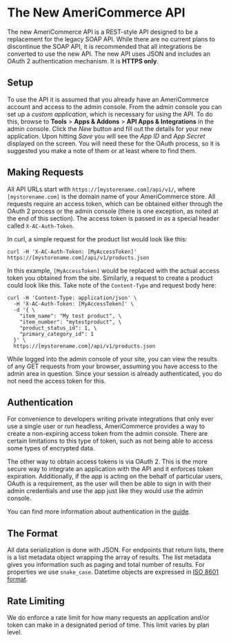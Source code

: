 The New AmeriCommerce API
=========================

The new AmeriCommerce API is a REST-style API designed to be a replacement for the legacy SOAP API. While there are no current plans to discontinue the SOAP API, it is recommended that all integrations be converted to use the new API. The new API uses JSON and includes an OAuth 2 authentication mechanism. It is **HTTPS only**.

Setup
-----

To use the API it is assumed that you already have an AmeriCommerce account and access to the admin console. From the admin console you can set up a *custom application*, which is necessary for using the API. To do this, browse to **Tools** > **Apps & Addons** > **API Apps & Integrations** in the admin console. Click the *New* button and fill out the details for your new application. Upon hitting *Save* you will see the *App ID* and *App Secret* displayed on the screen. You will need these for the OAuth process, so it is suggested you make a note of them or at least where to find them.

Making Requests
---------------

All API URLs start with `https://[mystorename.com]/api/v1/`, where `[mystorename.com]` is the domain name of your AmeriCommerce store. All requests require an access token, which can be obtained either through the OAuth 2 process or the admin console (there is one exception, as noted at the end of this section). The access token is passed in as a special header called `X-AC-Auth-Token`.

In curl, a simple request for the product list would look like this:

```shell
curl -H 'X-AC-Auth-Token: [MyAccessToken]' https://[mystorename.com]/api/v1/products.json
```

In this example, `[MyAccessToken]` would be replaced with the actual access token you obtained from the site. Similarly, a request to create a product could look like this. Take note of the `Content-Type` and request body here:

```shell
curl -H 'Content-Type: application/json' \
  -H 'X-AC-Auth-Token: [MyAccessToken]' \
  -d '{ \
    "item_name": "My test product", \
    "item_number": "mytestproduct", \
    "product_status_id": 1, \
    "primary_category_id": 1
  }' \
  https://[mystorename.com]/api/v1/products.json
```

While logged into the admin console of your site, you can view the results of any GET requests from your browser, assuming you have access to the admin area in question. Since your session is already authenticated, you do not need the access token for this.

Authentication
--------------

For convenience to developers writing private integrations that only ever use a single user or run headless, AmeriCommerce provides a way to create a non-expiring access token from the admin console. There are certain limitations to this type of token, such as not being able to access some types of encrypted data.

The other way to obtain access tokens is via OAuth 2. This is the more secure way to integrate an application with the API and it enforces token expiration. Additionally, if the app is acting on the behalf of particular users, OAuth is a requirement, as the user will then be able to sign in with their admin credentials and use the app just like they would use the admin console.

You can find more information about authentication in the [guide](authentication.md).

The Format
----------

All data serialization is done with JSON. For endpoints that return lists, there is a list metadata object wrapping the array of results. The list metadata gives you information such as paging and total number of results. For properties we use `snake_case`. Datetime objects are expressed in [ISO 8601 format](datetimes.md).

Rate Limiting
-------------

We do enforce a rate limit for how many requests an application and/or token can make in a designated period of time. This limit varies by plan level.